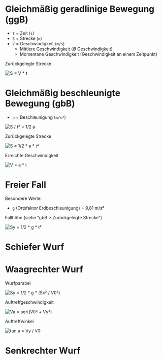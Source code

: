 # Gleichmäßig geradlinige Bewegung (ggB)

- `t` = Zeit (`s`)
- `S` = Strecke (`m`)
- `V` = Geschwindigkeit (`m/s`)
    - Mittlere Geschwindigkeit (Ø Geschwindigkeit)
    - Momentane Geschwindigkeit (Geschwindigkeit an einem Zeitpunkt)

Zurückgelegte Strecke

![S = V * t](https://latex.codecogs.com/gif.latex?S&space;=&space;V&space;\times&space;t)

# Gleichmäßig beschleunigte Bewegung (gbB)

- `a` = Beschleunigung (`m/s²`)

![S / t² = 1/2 a](https://latex.codecogs.com/gif.latex?\frac{S}{t^2}&space;=&space;\frac{1}{2}a)

Zurückgelegte Strecke

![S = 1/2 * a * t²](https://latex.codecogs.com/gif.latex?S&space;=&space;\frac{1}{2}a&space;\times&space;t^2)

Erreichte Geschwindigkeit 

![V = a * t](https://latex.codecogs.com/gif.latex?V&space;=&space;a&space;\times&space;t)

# Freier Fall 

Besondere Werte:

- `g` (Ortsfaktor Erdbeschleunigung) = 9,81 m/s² 

Fallhöhe (siehe "gbB > Zurückgelegte Strecke")

![Sy = 1/2 * g * t²](https://latex.codecogs.com/gif.latex?S_y&space;=&space;\frac{1}{2}g&space;\times&space;t^2)

# Schiefer Wurf

# Waagrechter Wurf

Wurfparabel

![Sy = 1/2 * g * (Sx² / V0²)](https://latex.codecogs.com/gif.latex?S_y&space;&space;\frac{1}{2}g&space;\times&space;\frac{S_x^2}{V_0^2})

Auftreffgeschwindigkeit

![Va = sqrt(V0² + Vy²)](https://latex.codecogs.com/gif.latex?V_{auft.}&space;=&space;\sqrt{V_0^2&space;&plus;&space;V_y^2})

Auftreffwinkel

![tan a = Vy / V0](https://latex.codecogs.com/gif.latex?\tan{\alpha}&space;=&space;\frac{V_y}{V_0})

# Senkrechter Wurf
